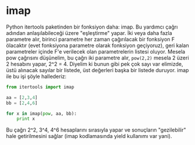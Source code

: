 # imap

Python itertools paketinden bir fonksiyon daha: imap. Bu yardımcı
çağrı adından anlaşılabileceği üzere "eşleştirme" yapar. İki veya daha
fazla parametre alır, birinci parametre her zaman çağırılacak bir
fonksiyon F ölacaktır (evet fonksiyona parametre olarak fonksiyon
geçiyoruz), geri kalan parametreler içinde F'e verilecek olan
parametrelerin listesi oluyor. Mesela pow çağrısını düşünelim, bu
çağrı iki parametre alır, `pow(2,2)` mesela 2 üzeri 2 hesabını yapar,
2^2 = 4. Diyelim ki bunun gibi pek çok sayı var elimizde, üstü
alınacak sayılar bir listede, üst değerleri başka bir listede
duruyor. imap ile bu işi şöyle hallederiz:

```python
from itertools import imap

aa = [2,3,4]
bb = [2,4,6]

for x in imap(pow, aa, bb):
    print x
```

Bu çağrı 2^2, 3^4, 4^6 hesaplarını sırasıyla yapar ve sonuçların
"gezilebilir" hale getirilmesini sağlar (imap kodlamasında yield
kullanımı var yani).




